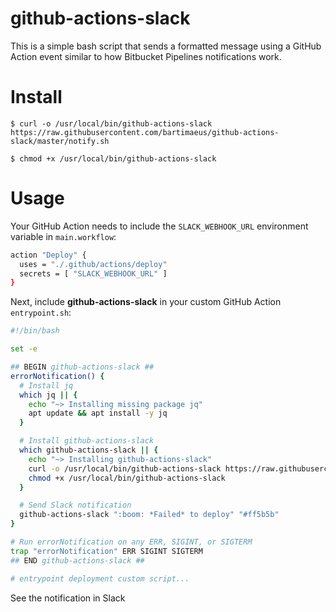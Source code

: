 # github-actions-slack

This is a simple bash script that sends a formatted message using a GitHub Action event similar to how Bitbucket Pipelines notifications work.

# Install

    $ curl -o /usr/local/bin/github-actions-slack https://raw.githubusercontent.com/bartimaeus/github-actions-slack/master/notify.sh

    $ chmod +x /usr/local/bin/github-actions-slack

# Usage

Your GitHub Action needs to include the `SLACK_WEBHOOK_URL` environment variable in `main.workflow`:

```bash
action "Deploy" {
  uses = "./.github/actions/deploy"
  secrets = [ "SLACK_WEBHOOK_URL" ]
}
```

Next, include **github-actions-slack** in your custom GitHub Action `entrypoint.sh`:

```bash
#!/bin/bash

set -e

## BEGIN github-actions-slack ##
errorNotification() {
  # Install jq
  which jq || {
    echo "~> Installing missing package jq"
    apt update && apt install -y jq
  }

  # Install github-actions-slack
  which github-actions-slack || {
    echo "~> Installing github-actions-slack"
    curl -o /usr/local/bin/github-actions-slack https://raw.githubusercontent.com/bartimaeus/github-actions-slack/master/notify.sh
    chmod +x /usr/local/bin/github-actions-slack
  }

  # Send Slack notification
  github-actions-slack ":boom: *Failed* to deploy" "#ff5b5b"
}

# Run errorNotification on any ERR, SIGINT, or SIGTERM
trap "errorNotification" ERR SIGINT SIGTERM
## END github-actions-slack ##

# entrypoint deployment custom script...
```

See the notification in Slack

